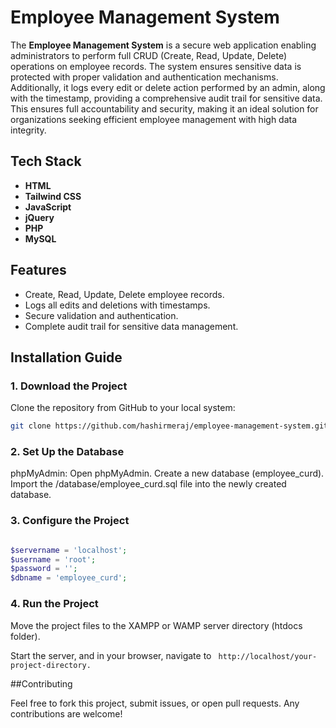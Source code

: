 # Employee Management System

The **Employee Management System** is a secure web application enabling administrators to perform full CRUD (Create, Read, Update, Delete) operations on employee records. The system ensures sensitive data is protected with proper validation and authentication mechanisms. Additionally, it logs every edit or delete action performed by an admin, along with the timestamp, providing a comprehensive audit trail for sensitive data. This ensures full accountability and security, making it an ideal solution for organizations seeking efficient employee management with high data integrity.

## Tech Stack

- **HTML**
- **Tailwind CSS**
- **JavaScript**
- **jQuery**
- **PHP**
- **MySQL**

## Features

- Create, Read, Update, Delete employee records.
- Logs all edits and deletions with timestamps.
- Secure validation and authentication.
- Complete audit trail for sensitive data management.

## Installation Guide

### 1. Download the Project

Clone the repository from GitHub to your local system:

```bash
git clone https://github.com/hashirmeraj/employee-management-system.git
```

### 2. Set Up the Database

phpMyAdmin:
Open phpMyAdmin.
Create a new database (employee_curd).
Import the /database/employee_curd.sql file into the newly created database.


### 3. Configure the Project

```php

$servername = 'localhost';
$username = 'root';
$password = '';
$dbname = 'employee_curd';

```

### 4. Run the Project

Move the project files to the XAMPP or WAMP server directory (htdocs folder).

Start the server, and in your browser, navigate to ``` http://localhost/your-project-directory.```

##Contributing

Feel free to fork this project, submit issues, or open pull requests. Any contributions are welcome!
